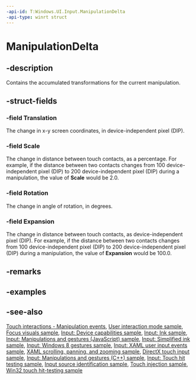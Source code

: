 ```yaml
---
-api-id: T:Windows.UI.Input.ManipulationDelta
-api-type: winrt struct
---
```


<!-- Structure syntax.
public struct ManipulationDelta 
-->

# ManipulationDelta

## -description
Contains the accumulated transformations for the current manipulation.

## -struct-fields

### -field Translation

The change in x-y screen coordinates, in device-independent pixel (DIP).

### -field Scale

The change in distance between touch contacts, as a percentage. For example, if the distance between two contacts changes from 100 device-independent pixel (DIP) to 200 device-independent pixel (DIP) during a manipulation, the value of **Scale** would be 2.0.

### -field Rotation

The change in angle of rotation, in degrees.

### -field Expansion

The change in distance between touch contacts, as device-independent pixel (DIP). For example, if the distance between two contacts changes from 100 device-independent pixel (DIP) to 200 device-independent pixel (DIP) during a manipulation, the value of **Expansion** would be 100.0.

## -remarks

## -examples

## -see-also

[Touch interactions - Manipulation events](https://docs.microsoft.com/windows/uwp/design/input/touch-interactions#manipulation-events), [User interaction mode sample](https://github.com/Microsoft/Windows-universal-samples/tree/master/Samples/UserInteractionMode), [Focus visuals sample](https://go.microsoft.com/fwlink/p/?LinkID=619895), [Input: Device capabilities sample](https://go.microsoft.com/fwlink/p/?linkid=231530), [Input: Ink sample](https://go.microsoft.com/fwlink/p/?linkid=231622), [Input: Manipulations and gestures (JavaScript) sample](https://go.microsoft.com/fwlink/p/?linkid=231638), [Input: Simplified ink  sample](https://go.microsoft.com/fwlink/p/?linkid=246570), [Input: Windows 8 gestures sample](https://go.microsoft.com/fwlink/p/?LinkId=264995), [Input: XAML user input events sample](https://go.microsoft.com/fwlink/p/?linkid=226855), [XAML scrolling, panning, and zooming sample](https://go.microsoft.com/fwlink/p/?linkid=251717), [DirectX touch input sample](https://go.microsoft.com/fwlink/p/?LinkID=231627), [Input: Manipulations and gestures (C++) sample](https://go.microsoft.com/fwlink/p/?linkid=231605), [Input: Touch hit testing sample](https://go.microsoft.com/fwlink/p/?linkid=231590), [Input source identification sample](https://go.microsoft.com/fwlink/p/?LinkID=267908), [Touch injection sample](https://go.microsoft.com/fwlink/p/?LinkID=267906), [Win32 touch hit-testing sample](https://go.microsoft.com/fwlink/p/?LinkID=267915)
